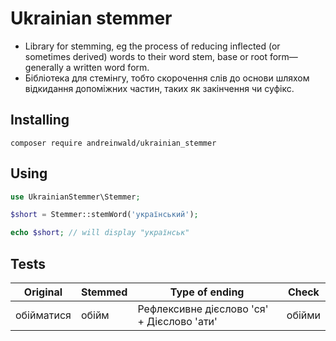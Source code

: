# Ukrainian stemmer
- Library for stemming, eg the process of reducing inflected (or sometimes derived) words to their word stem, base or root form—generally a written word form.
- Бібліотека для стемінгу, тобто скорочення слів до основи шляхом відкидання допоміжних частин, таких як закінчення чи суфікс.


## Installing
```console
composer require andreinwald/ukrainian_stemmer
```

## Using
```php
use UkrainianStemmer\Stemmer;

$short = Stemmer::stemWord('український');

echo $short; // will display "українськ"
```

## Tests
| Original | Stemmed | Type of ending                        | Check               |
| --- | --- |---------------------------------------|---------------------|
| обійматися | обійм | Рефлексивне дієслово 'ся' + Дієслово 'ати' | обійми              |
